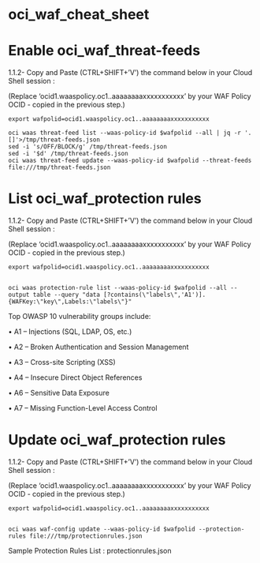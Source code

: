 # oci_waf_cheat_sheet



# Enable oci_waf_threat-feeds

1.1.2- Copy and Paste (CTRL+SHIFT+’V’) the command below in your Cloud Shell session : 

(Replace ‘ocid1.waaspolicy.oc1..aaaaaaaaxxxxxxxxxxx’ by your WAF Policy OCID - copied in the previous step.)


```
export wafpolid=ocid1.waaspolicy.oc1..aaaaaaaaxxxxxxxxxxx

oci waas threat-feed list --waas-policy-id $wafpolid --all | jq -r '.[]'>/tmp/threat-feeds.json
sed -i 's/OFF/BLOCK/g' /tmp/threat-feeds.json
sed -i '$d' /tmp/threat-feeds.json
oci waas threat-feed update --waas-policy-id $wafpolid --threat-feeds file:///tmp/threat-feeds.json
```


# List oci_waf_protection rules

1.1.2- Copy and Paste (CTRL+SHIFT+’V’) the command below in your Cloud Shell session : 

(Replace ‘ocid1.waaspolicy.oc1..aaaaaaaaxxxxxxxxxxx’ by your WAF Policy OCID - copied in the previous step.)


```
export wafpolid=ocid1.waaspolicy.oc1..aaaaaaaaxxxxxxxxxxx


oci waas protection-rule list --waas-policy-id $wafpolid --all --output table --query "data [?contains(\"labels\",'A1')].{WAFKey:\"key\",Labels:\"labels\"}"
```


Top OWASP 10 vulnerability groups include:

• A1 – Injections (SQL, LDAP, OS, etc.)

• A2 – Broken Authentication and Session Management

• A3 – Cross-site Scripting (XSS)

• A4 – Insecure Direct Object References

• A6 – Sensitive Data Exposure

• A7 – Missing Function-Level Access Control 




# Update oci_waf_protection rules

1.1.2- Copy and Paste (CTRL+SHIFT+’V’) the command below in your Cloud Shell session : 

(Replace ‘ocid1.waaspolicy.oc1..aaaaaaaaxxxxxxxxxxx’ by your WAF Policy OCID - copied in the previous step.)


```
export wafpolid=ocid1.waaspolicy.oc1..aaaaaaaaxxxxxxxxxxx


oci waas waf-config update --waas-policy-id $wafpolid --protection-rules file:///tmp/protectionrules.json
```


Sample Protection Rules List : protectionrules.json
 


